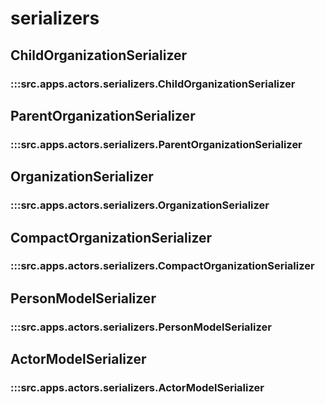 # serializers

## ChildOrganizationSerializer

### :::src.apps.actors.serializers.ChildOrganizationSerializer

## ParentOrganizationSerializer

### :::src.apps.actors.serializers.ParentOrganizationSerializer

## OrganizationSerializer

### :::src.apps.actors.serializers.OrganizationSerializer

## CompactOrganizationSerializer

### :::src.apps.actors.serializers.CompactOrganizationSerializer

## PersonModelSerializer

### :::src.apps.actors.serializers.PersonModelSerializer

## ActorModelSerializer

### :::src.apps.actors.serializers.ActorModelSerializer

